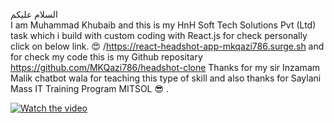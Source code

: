 السلام علیکم           
I am Muhammad Khubaib and this is my HnH Soft Tech Solutions Pvt (Ltd) task which i build with custom coding with React.js for check personally click on below link. 😍 
/https://react-headshot-app-mkqazi786.surge.sh
and for check my code this is my Github repositary 
https://github.com/MKQazi786/headshot-clone 
Thanks for my sir Inzamam Malik chatbot wala for teaching this type of skill and also thanks for Saylani Mass IT Training Program 
MITSOL 😎 .

[![Watch the video](https://img.youtube.com/vi/lGNWddgJB1w/maxresdefault.jpg)](https://www.youtube.com/watch?v=lGNWddgJB1w)
